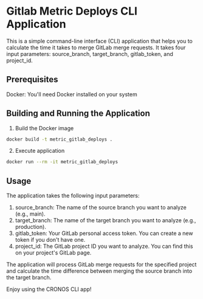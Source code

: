# Gitlab Metric Deploys CLI Application
This is a simple command-line interface (CLI) application that helps you to calculate the time it takes to merge GitLab merge requests. It takes four input parameters: source_branch, target_branch, gitlab_token, and project_id.

## Prerequisites
Docker: You'll need Docker installed on your system

## Building and Running the Application

1. Build the Docker image
```bash
docker build -t metric_gitlab_deploys .
```
2. Execute application
```bash
docker run --rm -it metric_gitlab_deploys
```

## Usage

The application takes the following input parameters:

1. source_branch: The name of the source branch you want to analyze (e.g., main).
1. target_branch: The name of the target branch you want to analyze (e.g., production).
1. gitlab_token: Your GitLab personal access token. You can create a new token if you don't have one.
1. project_id: The GitLab project ID you want to analyze. You can find this on your project's GitLab page.

The application will process GitLab merge requests for the specified project and calculate the time difference between merging the source branch into the target branch.

Enjoy using the CRONOS CLI app!

